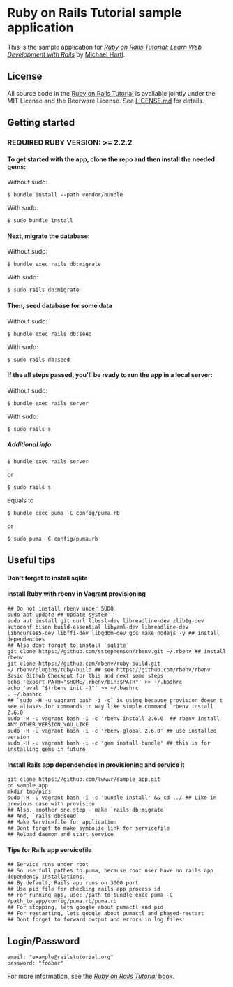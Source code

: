 # Ruby on Rails Tutorial sample application

This is the sample application for
[*Ruby on Rails Tutorial:
Learn Web Development with Rails*](http://www.railstutorial.org/)
by [Michael Hartl](http://www.michaelhartl.com/).

## License

All source code in the [Ruby on Rails Tutorial](http://railstutorial.org/)
is available jointly under the MIT License and the Beerware License. See
[LICENSE.md](LICENSE.md) for details.

## Getting started

### REQUIRED RUBY VERSION: >= 2.2.2

#### To get started with the app, clone the repo and then install the needed gems:
Without sudo:
```
$ bundle install --path vendor/bundle
```
With sudo:
```
$ sudo bundle install
```
#### Next, migrate the database:
Without sudo:
```
$ bundle exec rails db:migrate
```
With sudo:
```
$ sudo rails db:migrate
```
#### Then, seed database for some data
Without sudo:
```
$ bundle exec rails db:seed
```
With sudo:
```
$ sudo rails db:seed
```

#### If the all steps passed, you'll be ready to run the app in a local server:
Without sudo:
```
$ bundle exec rails server
```
With sudo:
```
$ sudo rails s
```
##### Additional info
```
$ bundle exec rails server
```
or
```
$ sudo rails s
```
equals to 
```
$ bundle exec puma -C config/puma.rb
```
or
```
$ sudo puma -C config/puma.rb
```

## Useful tips

#### Don't forget to install sqlite

#### Install Ruby with rbenv in Vagrant provisioning
```
## Do not install rbenv under SUDO
sudo apt update ## Update system
sudo apt install git curl libssl-dev libreadline-dev zlib1g-dev autoconf bison build-essential libyaml-dev libreadline-dev libncurses5-dev libffi-dev libgdbm-dev gcc make nodejs -y ## install dependencies
## Also dont forget to install `sqlite`
git clone https://github.com/sstephenson/rbenv.git ~/.rbenv ## install rbenv
git clone https://github.com/rbenv/ruby-build.git ~/.rbenv/plugins/ruby-build ## see https://github.com/rbenv/rbenv Basic Github Checkout for this and next some steps
echo 'export PATH="$HOME/.rbenv/bin:$PATH"' >> ~/.bashrc
echo 'eval "$(rbenv init -)"' >> ~/.bashrc
. ~/.bashrc
## `sudo -H -u vagrant bash -i -c` is using because provision doesn't see aliases for commands in way like simple command `rbenv install 2.6.0` 
sudo -H -u vagrant bash -i -c 'rbenv install 2.6.0' ## rbenv install ANY_OTHER_VERSION_YOU_LIKE
sudo -H -u vagrant bash -i -c 'rbenv global 2.6.0' ## use installed version
sudo -H -u vagrant bash -i -c 'gem install bundle' ## this is for installing gems in future
```

#### Install Rails app dependencies in provisioning and service it
```
git clone https://github.com/lwwwr/sample_app.git
cd sample_app
mkdir tmp/pids
sudo -H -u vagrant bash -i -c 'bundle install' && cd ../ ## Like in previous case with provision
## Also, another one step - make `rails db:migrate`
## And, `rails db:seed`
## Make Servicefile for application
## Dont forget to make symbolic link for servicefile
## Reload daemon and start service
```

#### Tips for Rails app servicefile
```
## Service runs under root
## So use full pathes to puma, because root user have no rails app dependency installations.
## By default, Rails app runs on 3000 port
## Use pid file for checking rails app process id
## For running app, use: /path_to_bundle exec puma -C /path_to_app/config/puma.rb/puma.rb
## For stopping, lets google about pumactl and pid
## For restarting, lets google about pumactl and phased-restart
## Dont forget to forward output and errors in log files
```
## Login/Password
```
email: "example@railstutorial.org"
password: "foobar"
```
For more information, see the
[*Ruby on Rails Tutorial* book](http://www.railstutorial.org/book).
